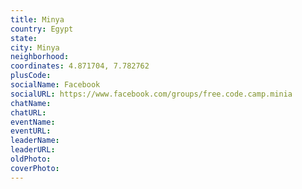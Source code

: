 ```yaml
---
title: Minya
country: Egypt
state: 
city: Minya
neighborhood: 
coordinates: 4.871704, 7.782762
plusCode:
socialName: Facebook
socialURL: https://www.facebook.com/groups/free.code.camp.minia
chatName:
chatURL:
eventName:
eventURL:
leaderName:
leaderURL:
oldPhoto: 
coverPhoto:
---
```


